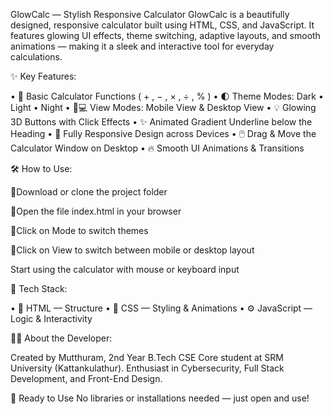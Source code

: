 GlowCalc — Stylish Responsive Calculator
GlowCalc is a beautifully designed, responsive calculator built using HTML, CSS, and JavaScript. It features glowing UI effects, theme switching, adaptive layouts, and smooth animations — making it a sleek and interactive tool for everyday calculations.

✨ Key Features:

• 🌈 Basic Calculator Functions ( + , − , × , ÷ , % )
• 🌓 Theme Modes: Dark • Light • Night
• 📱💻 View Modes: Mobile View & Desktop View
• 💡 Glowing 3D Buttons with Click Effects
• ✨ Animated Gradient Underline below the Heading
• 🎯 Fully Responsive Design across Devices
• 🖱️ Drag & Move the Calculator Window on Desktop
• 🔥 Smooth UI Animations & Transitions

🛠️ How to Use:

🎈Download or clone the project folder

🎈Open the file index.html in your browser

🎈Click on Mode to switch themes

🎈Click on View to switch between mobile or desktop layout

Start using the calculator with mouse or keyboard input

🔧 Tech Stack:

• 🧱 HTML — Structure
• 🎨 CSS — Styling & Animations
• ⚙️ JavaScript — Logic & Interactivity

👨‍💻 About the Developer:

Created by Mutthuram,
2nd Year B.Tech CSE Core student at SRM University (Kattankulathur).
Enthusiast in Cybersecurity, Full Stack Development, and Front-End Design.

📂 Ready to Use
No libraries or installations needed — just open and use!

